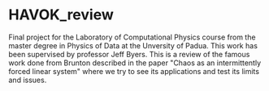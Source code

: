 # HAVOK_review
Final project for the Laboratory of Computational Physics course from the master degree in Physics of Data at the Unversity of Padua.
This work has been supervised by professor Jeff Byers. This is a review of the famous work done from Brunton described in the paper "Chaos as an 
intermittently forced linear system" where we try to see its applications and test its limits and issues.
